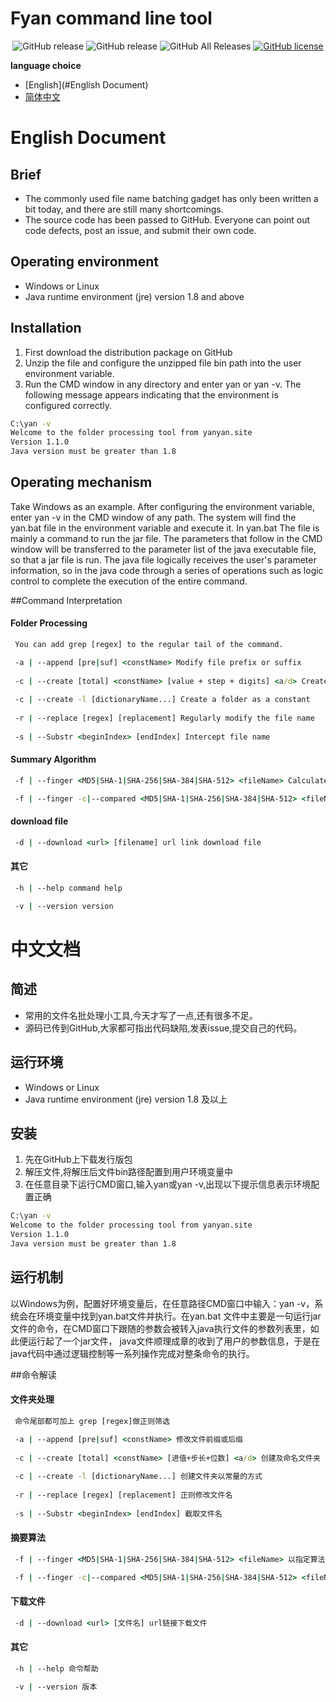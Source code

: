 
<H1>Fyan command line tool</H1>
<div align="center">
 <img alt="GitHub release" src="https://img.shields.io/badge/java-%3E%3D1.8-red">
  <img alt="GitHub release" src="https://img.shields.io/github/release/BegoniaGit/fyan">
<img alt="GitHub All Releases" src="https://img.shields.io/github/downloads/BegoniaGit/fyan/total">
<a href="https://github.com/BegoniaGit/fyan/blob/master/LICENSE"><img alt="GitHub license" src="https://img.shields.io/github/license/BegoniaGit/fyan"></a>
</div>

**language choice**
- [English](#English Document)
- [简体中文](#中文文档)

# English Document


## Brief
- The commonly used file name batching gadget has only been written a bit today, and there are still many shortcomings.
- The source code has been passed to GitHub. Everyone can point out code defects, post an issue, and submit their own code.


## Operating environment
- Windows or Linux
- Java runtime environment (jre) version 1.8 and above

## Installation
1. First download the distribution package on GitHub
2. Unzip the file and configure the unzipped file bin path into the user environment variable.
3. Run the CMD window in any directory and enter yan or yan -v. The following message appears indicating that the environment is configured correctly.
```cmd
C:\yan -v
Welcome to the folder processing tool from yanyan.site
Version 1.1.0
Java version must be greater than 1.8

```
## Operating mechanism
Take Windows as an example. After configuring the environment variable, enter yan -v in the CMD window of any path. The system will find the yan.bat file in the environment variable and execute it. In yan.bat
The file is mainly a command to run the jar file. The parameters that follow in the CMD window will be transferred to the parameter list of the java executable file, so that a jar file is run.
The java file logically receives the user's parameter information, so in the java code through a series of operations such as logic control to complete the execution of the entire command.

##Command Interpretation

#### Folder Processing
```cmd
 You can add grep [regex] to the regular tail of the command.

 -a | --append [pre|suf] <constName> Modify file prefix or suffix
 
 -c | --create [total] <constName> [value + step + digits] <a/d> Create and name a folder
 
 -c | --create -l [dictionaryName...] Create a folder as a constant
 
 -r | --replace [regex] [replacement] Regularly modify the file name
 
 -s | --Substr <beginIndex> [endIndex] Intercept file name
```


#### Summary Algorithm
```cmd
 -f | --finger <MD5|SHA-1|SHA-256|SHA-384|SHA-512> <fileName> Calculates the file summary with the specified algorithm

 -f | --finger -c|--compared <MD5|SHA-1|SHA-256|SHA-384|SHA-512> <fileName> <fingerPrint> Contrast summary, file tamper resistance
```

#### download file
```cmd
 -d | --download <url> [filename] url link download file
```

#### 其它
```cmd
 -h | --help command help

 -v | --version version
```
# 中文文档
## 简述
- 常用的文件名批处理小工具,今天才写了一点,还有很多不足。
- 源码已传到GitHub,大家都可指出代码缺陷,发表issue,提交自己的代码。


## 运行环境
- Windows or Linux
- Java runtime environment (jre) version 1.8 及以上

## 安装
1. 先在GitHub上下载发行版包
2. 解压文件,将解压后文件bin路径配置到用户环境变量中
3. 在任意目录下运行CMD窗口,输入yan或yan -v,出现以下提示信息表示环境配置正确
```cmd
C:\yan -v
Welcome to the folder processing tool from yanyan.site
Version 1.1.0
Java version must be greater than 1.8

```
## 运行机制
以Windows为例，配置好环境变量后，在任意路径CMD窗口中输入：yan -v，系统会在环境变量中找到yan.bat文件并执行。在yan.bat
文件中主要是一句运行jar文件的命令，在CMD窗口下跟随的参数会被转入java执行文件的参数列表里，如此便运行起了一个jar文件，
java文件顺理成章的收到了用户的参数信息，于是在java代码中通过逻辑控制等一系列操作完成对整条命令的执行。

##命令解读

#### 文件夹处理
```cmd
 命令尾部都可加上 grep [regex]做正则筛选

 -a | --append [pre|suf] <constName> 修改文件前缀或后缀
 
 -c | --create [total] <constName> [进值+步长+位数] <a/d> 创建及命名文件夹
 
 -c | --create -l [dictionaryName...] 创建文件夹以常量的方式
 
 -r | --replace [regex] [replacement] 正则修改文件名
 
 -s | --Substr <beginIndex> [endIndex] 截取文件名
```


#### 摘要算法
```cmd
 -f | --finger <MD5|SHA-1|SHA-256|SHA-384|SHA-512> <fileName> 以指定算法计算文件摘要

 -f | --finger -c|--compared <MD5|SHA-1|SHA-256|SHA-384|SHA-512> <fileName> <fingerPrint> 对比摘要，文件防篡改
```

#### 下载文件
```cmd
 -d | --download <url> [文件名] url链接下载文件
```

#### 其它
```cmd
 -h | --help 命令帮助

 -v | --version 版本
```




